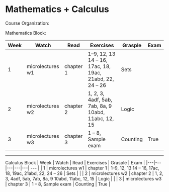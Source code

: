 # Mathematics + Calculus

Course Organization:

Mathematics Block:

| Week  | Watch  | Read  | Exercises  |  Grasple | Exam |
|---|---|---|---|---| --- |
|  1 | microlectures w1  | chapter 1 | 1–9, 12, 13 14 – 16, 17ac, 18, 19ac, 21abd, 22, 24 – 26 | Sets | |
|  2 | microlectures w2 | chapter 2  | 1, 2, 3, 4adf, 5ab, 7ab, 8a, 9 10abd, 11abc, 12, 15  | Logic | |
|  3 | microlectures w3  | chapter 3  | 1 – 8, Sample exam  | Counting | True |

---

Calculus Block
| Week  | Watch  | Read  | Exercises  |  Grasple | Exam |
|---|---|---|---|---| --- |
|  1 | microlectures w1  | chapter 1 | 1–9, 12, 13 14 – 16, 17ac, 18, 19ac, 21abd, 22, 24 – 26 | Sets | |
|  2 | microlectures w2 | chapter 2  | 1, 2, 3, 4adf, 5ab, 7ab, 8a, 9 10abd, 11abc, 12, 15  | Logic | |
|  3 | microlectures w3  | chapter 3  | 1 – 8, Sample exam  | Counting | True |